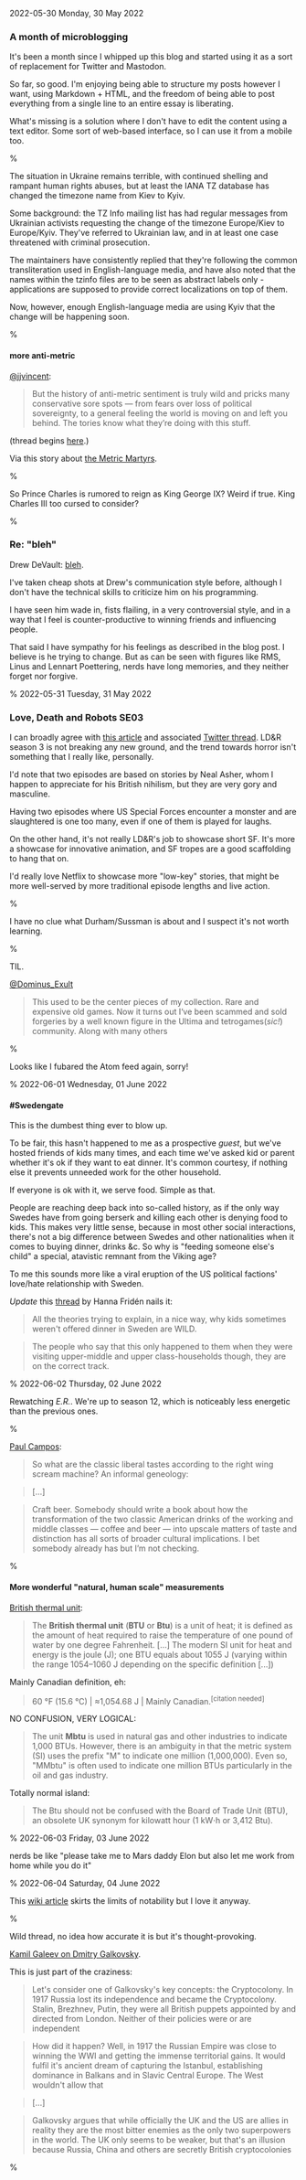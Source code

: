 2022-05-30 Monday, 30 May 2022

### A month of microblogging

It's been a month since I whipped up this blog and started using it as a sort of replacement for Twitter and Mastodon.

So far, so good. I'm enjoying being able to structure my posts however I want, using Markdown + HTML, and the freedom of being able to post everything from a single line to an entire essay is liberating.

What's missing is a solution where I don't have to edit the content using a text editor. Some sort of web-based interface, so I can use it from a mobile too. 

%

The situation in Ukraine remains terrible, with continued shelling and rampant human rights abuses, but at least the IANA TZ database has changed the timezone name from Kiev to Kyiv.

Some background: the TZ Info mailing list has had regular messages from Ukrainian activists requesting the change of the timezone Europe/Kiev to Europe/Kyiv. They've referred to Ukrainian law, and in at least one case threatened with criminal prosecution.

The maintainers have consistently replied that they're following the common transliteration used in English-language media, and have also noted that the names within the tzinfo files are to be seen as abstract labels only - applications are supposed to provide correct localizations on top of them.

Now, however, enough English-language media are using Kyiv that the change will be happening soon.

%

#### more anti-metric

[@jjvincent](https://twitter.com/jjvincent/status/1530905776776269824?s=20):

> But the history of anti-metric sentiment is truly wild and pricks many conservative sore spots — from fears over loss of political sovereignty, to a general feeling the world is moving on and left you behind. The tories know what they’re doing with this stuff.

(thread begins [here](https://twitter.com/jjvincent/status/1530902032114229252?s=20).)

Via this story about [the Metric Martyrs](https://davidallengreen.com/2022/05/the-metric-martyrs-case-twenty-years-on/).

%

So Prince Charles is rumored to reign as King George IX? Weird if true. King Charles III too cursed to consider?

%

### Re: "bleh"

Drew DeVault: [bleh](https://drewdevault.com/2022/05/30/bleh.html).

I've taken cheap shots at Drew's communication style before, although I don't have the technical skills to criticize him on his programming.

I have seen him wade in, fists flailing, in a very controversial style, and in a way that I feel is counter-productive to winning friends and influencing people.

That said I have sympathy for his feelings as described in the blog post. I believe is he trying to change. But as can be seen with figures like RMS, Linus and Lennart Poettering, nerds have long memories, and they neither forget nor forgive. 

%
2022-05-31 Tuesday, 31 May 2022

### Love, Death and Robots SE03

I can broadly agree with [this article][lgm] and associated 
[Twitter thread][twitter]. LD&R season 3 is not breaking any new ground, and the trend towards horror isn't something that I really like, personally. 

I'd note that two episodes are based on stories by Neal Asher, whom I happen to appreciate for his British nihilism, but they are very gory and masculine.

Having two episodes where US Special Forces encounter a monster and are slaughtered is one too many, even if one of them is played for laughs. 

On the other hand, it's not really LD&R's job to showcase short SF. It's more a showcase for innovative animation, and SF tropes are a good scaffolding to hang that on.

I'd really love Netflix to showcase more "low-key" stories, that might be more well-served by more traditional episode lengths and live action.

[lgm]: https://www.lawyersgunsmoneyblog.com/2022/05/love-death-robots-but-no-women
[twitter]: https://twitter.com/NussbaumAbigail/status/1531343854976307201

%

I have no clue what Durham/Sussman is about and I suspect it's not worth learning.

%

TIL.

[@Dominus\_Exult][DominusExult]

> This used to be the center pieces of my collection. Rare and expensive old games.
> Now it turns out I‘ve been scammed and sold forgeries by a  well known figure in the Ultima and tetrogames(*sic!*) community. Along with many others

[DominusExult]: https://twitter.com/Dominus_Exult/status/1531169951502979072

%

Looks like I fubared the Atom feed again, sorry!

%
2022-06-01 Wednesday, 01 June 2022

#### \#Swedengate

This is the dumbest thing ever to blow up.

To be fair, this hasn't happened to me as a prospective *guest*, but we've hosted friends of kids many times, and each time we've asked kid or parent whether it's ok if they want to eat dinner. It's common courtesy, if nothing else it prevents unneeded work for the other household.

If everyone is ok with it, we serve food. Simple as that.

People are reaching deep back into so-called history, as if the only way Swedes have from going berserk and killing each other is denying food to kids. This makes very little sense, because in most other social interactions, there's not a big difference between Swedes and other nationalities when it comes to buying dinner, drinks &c. So why is "feeding someone else's child" a special, atavistic remnant from the Viking age? 

To me this sounds more like a viral eruption of the US political factions' love/hate relationship with Sweden.

*Update* this [thread][hanna-friden-swedengate] by Hanna Fridén nails it:

> All the theories trying to explain, in a nice way, why kids sometimes weren't offered dinner in Sweden are WILD.

> The people who say that this only happened to them when they were visiting upper-middle and upper class-households though, they are on the correct track.

[hanna-friden-swedengate]: https://twitter.com/HannaFriden/status/1532434454693695504?s=20

%
2022-06-02 Thursday, 02 June 2022

Rewatching *E.R.*. We're up to season 12, which is noticeably less energetic than the previous ones. 

%

[Paul Campos][lgm-politics-cheese]:

> So what are the classic liberal tastes according to the right wing scream machine? An informal geneology: 

> [...]

> Craft beer. Somebody should write a book about how the transformation of the two classic American drinks of the working and middle classes — coffee and beer — into upscale matters of taste and distinction has all sorts of broader cultural implications. I bet somebody already has but I’m not checking.

[lgm-politics-cheese]: https://www.lawyersgunsmoneyblog.com/2022/06/the-politics-of-cheese-etc

%

#### More wonderful "natural, human scale" measurements

[British thermal unit](https://en.wikipedia.org/wiki/British_thermal_unit):

> The __British thermal unit__ (__BTU__ or __Btu__) is a unit of heat; it is defined as the amount of heat required to raise the temperature of one pound of water by one degree Fahrenheit. [...] The modern SI unit for heat and energy is the joule (J); one BTU equals about 1055&nbsp;J (varying within the range 1054–1060&nbsp;J depending on the specific definition [...])

Mainly Canadian definition, eh:

> 60 °F (15.6 °C) | ≈1,054.68&nbsp;J | Mainly Canadian.<sup>[citation needed]</sup>

NO CONFUSION, VERY LOGICAL:

> The unit __Mbtu__ is used in natural gas and other industries to indicate 1,000 BTUs. However, there is an ambiguity in that the metric system (SI) uses the prefix "M" to indicate one million (1,000,000). Even so, "MMbtu" is often used to indicate one million BTUs particularly in the oil and gas industry.

Totally normal island:

> The Btu should not be confused with the Board of Trade Unit (BTU), an obsolete UK synonym for kilowatt hour (1 kW⋅h or 3,412 Btu).

%
2022-06-03 Friday, 03 June 2022

nerds be like "please take me to Mars daddy Elon but also let me work from home while you do it"

%
2022-06-04 Saturday, 04 June 2022

This [wiki article][curry-mile] skirts the limits of notability but I love it anyway.

[curry-mile]: https://en.wikipedia.org/wiki/Curry_Mile

%

Wild thread, no idea how accurate it is but it's thought-provoking.

[Kamil Galeev on Dmitry Galkovsky][galkovsky].

[galkovsky]: https://twitter.com/kamilkazani/status/1533133993981272066?s=20

This is just part of the craziness:

> Let's consider one of Galkovsky's key concepts: the Cryptocolony. In 1917 Russia lost its independence and became the  Cryptocolony. Stalin, Brezhnev, Putin, they were all British puppets appointed by and directed from London. Neither of their policies were or are independent

> How did it happen? Well, in 1917 the Russian Empire was close to winning the WWI and getting the immense territorial gains. It would fulfil it's ancient dream of capturing the Istanbul, establishing dominance in Balkans and in Slavic Central Europe. The West wouldn't allow that

> [...]

> Galkovsky argues that while officially the UK and the US are allies in reality they are the most bitter enemies as the only two superpowers in the world. The UK only seems to be weaker, but that's an illusion because Russia, China and others are secretly British cryptocolonies

%
